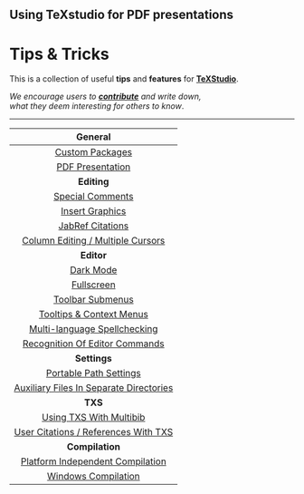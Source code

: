 
[TeXStudio]: https://github.com/texstudio-org/texstudio
[Contribute]: ../Contribute


<!--                              Tips                                       -->

[Dark Mode]: List/Dark%20Mode
[Special Comments]: List/Special%20Comments
[Insert Graphics]: List/Insert%20Graphics
[Fullscreen]: List/Fullscreen
[Column Editing / Multiple Cursors]: List/Column%20Editing%20%And%20MultipleCursors
[Tooltips & Context Menus]: List/Tooltips%20And%20Context%20Menus
[Toolbar Submenus]: List/Toolbar%20Submenus
[Using TXS With Multibib]: List/TXS%20With%20Multibib
[Recognition Of Editor Commands]: List/Command%20Recognition
[Platform Independent Compilation]: List/Platform%20Independant%20Compilation
[Windows Compilation]: List/Windows%20Compilation
[User Citations / References With TXS]: List/TXS%20User%20Recognition
[Auxiliary Files In Separate Directories]: List/Auxiliary%20Placement
[JabRef Citations]: List/JabRef%20Citations
[Multi-language Spellchecking]: List/Spellchecking%20Multilang
[Custom Packages]: List/Custom%20Packages
[Portable Path Settings]: List/Portable%20Paths
[PDF Presentation]: List/PDF%20Presentation


## Using TeXstudio for PDF presentations




<!----------------------------------------------------------------------------->

# Tips & Tricks

This is a collection of useful **tips** and **features** for **[TeXStudio]**.

*We encourage users to* ***[contribute]*** *and write down,*<br>
*what they deem interesting for others to know*.

---

|                                 **General**                                  |
| :--------------------------------------------------------------------------: |
| [Custom Packages]                                                            |
| [PDF Presentation]                                                           |
| **Editing**                                                                  |
| [Special Comments]                                                           |
| [Insert Graphics]                                                            |
| [JabRef Citations]                                                           |
| [Column Editing / Multiple Cursors]                                          |
|                                 **Editor**                                   |
| [Dark Mode]                                                                  |
| [Fullscreen]                                                                 |
| [Toolbar Submenus]                                                           |
| [Tooltips & Context Menus]                                                   |
| [Multi-language Spellchecking]                                               |
| [Recognition Of Editor Commands]                                             |
|                                **Settings**                                  |
| [Portable Path Settings]                                                     |
| [Auxiliary Files In Separate Directories]                                    |
|                                  **TXS**                                     |
| [Using TXS With Multibib]                                                    |
| [User Citations / References With TXS]                                       |
|                              **Compilation**                                 |
| [Platform Independent Compilation]                                           |
| [Windows Compilation]                                                        |
